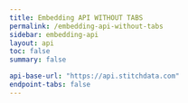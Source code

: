 ```yaml
---
title: Embedding API WITHOUT TABS
permalink: /embedding-api-without-tabs
sidebar: embedding-api
layout: api
toc: false
summary: false

api-base-url: "https://api.stitchdata.com"
endpoint-tabs: false
---
```

